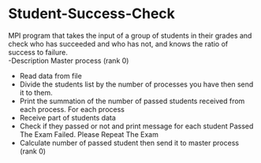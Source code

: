 # Student-Success-Check
MPI program that takes the input of a group of students in their grades and check who has succeeded and who has not, and knows the ratio of success to failure.
<br>
-Description
Master process (rank 0)
- Read data from file
- Divide the students list by the number of processes you have then send it to them.
- Print the summation of the number of passed students received from each process.
For each process
- Receive part of students data
- Check if they passed or not and print message for each student
<Student ID> Passed The Exam
<Student ID> Failed. Please Repeat The Exam
- Calculate number of passed student then send it to master process (rank 0)
